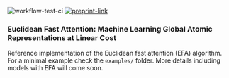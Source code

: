 ![workflow-test-ci](https://github.com/thorben-frank/euclidean_fast_attention/actions/workflows/CI.yml/badge.svg)
[![preprint-link](https://img.shields.io/badge/paper-arxiv.org-B31B1B)](https://arxiv.org/)

### Euclidean Fast Attention: Machine Learning Global Atomic Representations at Linear Cost

Reference implementation of the Euclidean fast attention (EFA) algorithm. For a minimal example check the `examples/` 
folder. More details including models with EFA will come soon.
